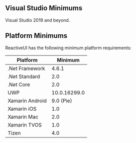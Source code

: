 
## Visual Studio Minimums

Visual Studio 2019 and beyond.

## Platform Minimums

ReactiveUI has the following minimum platform requirements:

| Platform | Minimum |
|----------|---------|
| .Net Framework | 4.6.1 |
| .Net Standard | 2.0 |
| .Net Core | 2.0 |
| UWP | 10.0.16299.0 |
| Xamarin Android | 9.0 (Pie) |
| Xamarin iOS | 1.0 |
| Xamarin Mac | 2.0 |
| Xamarin TVOS | 1.0 |
| Tizen | 4.0 |
